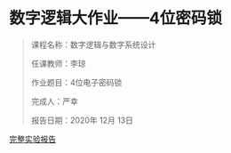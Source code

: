 # 数字逻辑大作业——4位密码锁

> 课程名称：数字逻辑与数字系统设计
> 
> 任课教师：李琼
> 
> 作业题目：4位电子密码锁
> 
> 完成人：严幸
> 
> 报告日期：2020年 12月 13日

[完整实验报告](http://www.hityx.top/2020/12/19/%e6%95%b0%e5%ad%97%e9%80%bb%e8%be%91%e4%b8%8e%e6%95%b0%e5%ad%97%e7%b3%bb%e7%bb%9f%e8%ae%be%e8%ae%a1%e5%ae%9e%e9%aa%8c%e5%a4%a7%e4%bd%9c%e4%b8%9a-4%e4%bd%8d%e5%af%86%e7%a0%81%e9%94%81/)